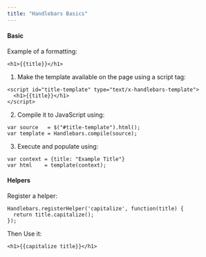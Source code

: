 ```yaml
---
title: "Handlebars Basics"
---
```


#### Basic

Example of a formatting:

```
<h1>{{title}}</h1>
```

1. Make the template available on the page using a script tag:

```
<script id="title-template" type="text/x-handlebars-template">
  <h1>{{title}}</h1>
</script>
```

2. Compile it to JavaScript using:

```
var source   = $("#title-template").html();
var template = Handlebars.compile(source);
```

3. Execute and populate using:

```
var context = {title: "Example Title"}
var html    = template(context);
```

#### Helpers

Register a helper:

```
Handlebars.registerHelper('capitalize', function(title) {
  return title.capitalize();
});
```

Then Use it:

```
<h1>{{capitalize title}}</h1>
```